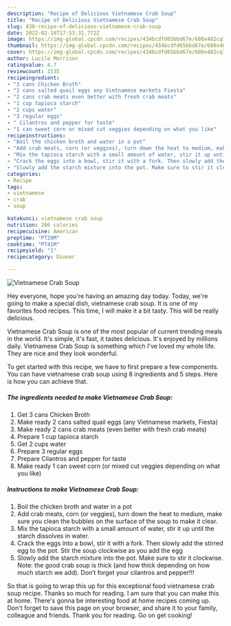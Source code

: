 ```yaml
---
description: "Recipe of Delicious Vietnamese Crab Soup"
title: "Recipe of Delicious Vietnamese Crab Soup"
slug: 430-recipe-of-delicious-vietnamese-crab-soup
date: 2022-02-16T17:53:31.772Z
image: https://img-global.cpcdn.com/recipes/434bcdfd65bbd67e/680x482cq70/vietnamese-crab-soup-recipe-main-photo.jpg
thumbnail: https://img-global.cpcdn.com/recipes/434bcdfd65bbd67e/680x482cq70/vietnamese-crab-soup-recipe-main-photo.jpg
cover: https://img-global.cpcdn.com/recipes/434bcdfd65bbd67e/680x482cq70/vietnamese-crab-soup-recipe-main-photo.jpg
author: Lucile Morrison
ratingvalue: 4.7
reviewcount: 1535
recipeingredient:
- "3 cans Chicken Broth"
- "2 cans salted quail eggs any Vietnamese markets Fiesta"
- "2 cans crab meats even better with fresh crab meats"
- "1 cup tapioca starch"
- "2 cups water"
- "3 regular eggs"
- " Cilantros and pepper for taste"
- "1 can sweet corn or mixed cut veggies depending on what you like"
recipeinstructions:
- "Boil the chicken broth and water in a pot"
- "Add crab meats, corn (or veggies), turn down the heat to medium, make sure you clean the bubbles on the surface of the soup to make it clear."
- "Mix the tapioca starch with a small amount of water, stir it up until the starch dissolves in water."
- "Crack the eggs into a bowl, stir it with a fork. Then slowly add the stirred egg to the pot. Stir the soup clockwise as you add the egg"
- "Slowly add the starch mixture into the pot. Make sure to stir it clockwise. Note: the good crab soup is thick (and how thick depending on how much starch we add). Don’t forget your cilantros and pepper!!!"
categories:
- Recipe
tags:
- vietnamese
- crab
- soup

katakunci: vietnamese crab soup 
nutrition: 266 calories
recipecuisine: American
preptime: "PT28M"
cooktime: "PT41M"
recipeyield: "1"
recipecategory: Dinner

---
```



![Vietnamese Crab Soup](https://img-global.cpcdn.com/recipes/434bcdfd65bbd67e/680x482cq70/vietnamese-crab-soup-recipe-main-photo.jpg)

Hey everyone, hope you're having an amazing day today. Today, we're going to make a special dish, vietnamese crab soup. It is one of my favorites food recipes. This time, I will make it a bit tasty. This will be really delicious.

Vietnamese Crab Soup is one of the most popular of current trending meals in the world. It's simple, it's fast, it tastes delicious. It's enjoyed by millions daily. Vietnamese Crab Soup is something which I've loved my whole life. They are nice and they look wonderful.




To get started with this recipe, we have to first prepare a few components. You can have vietnamese crab soup using 8 ingredients and 5 steps. Here is how you can achieve that.

<!--inarticleads1-->

##### The ingredients needed to make Vietnamese Crab Soup:

1. Get 3 cans Chicken Broth
1. Make ready 2 cans salted quail eggs (any Vietnamese markets, Fiesta)
1. Make ready 2 cans crab meats (even better with fresh crab meats)
1. Prepare 1 cup tapioca starch
1. Get 2 cups water
1. Prepare 3 regular eggs
1. Prepare  Cilantros and pepper for taste
1. Make ready 1 can sweet corn (or mixed cut veggies depending on what you like)




<!--inarticleads2-->

##### Instructions to make Vietnamese Crab Soup:

1. Boil the chicken broth and water in a pot
1. Add crab meats, corn (or veggies), turn down the heat to medium, make sure you clean the bubbles on the surface of the soup to make it clear.
1. Mix the tapioca starch with a small amount of water, stir it up until the starch dissolves in water.
1. Crack the eggs into a bowl, stir it with a fork. Then slowly add the stirred egg to the pot. Stir the soup clockwise as you add the egg
1. Slowly add the starch mixture into the pot. Make sure to stir it clockwise. Note: the good crab soup is thick (and how thick depending on how much starch we add). Don’t forget your cilantros and pepper!!!




So that is going to wrap this up for this exceptional food vietnamese crab soup recipe. Thanks so much for reading. I am sure that you can make this at home. There's gonna be interesting food at home recipes coming up. Don't forget to save this page on your browser, and share it to your family, colleague and friends. Thank you for reading. Go on get cooking!
